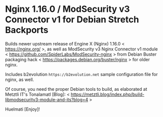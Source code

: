 Nginx 1.16.0 / ModSecurity v3 Connector v1 for Debian Stretch Backports
=======================================================================

 Builds newer upstream release of Engine X (Nginx) 1.16.0 < https://nginx.org/ >, as well as
 ModSecurity v3 Nginx Connector v1 module < https://github.com/SpiderLabs/ModSecurity-nginx >
 from Debian Buster packaging hack < https://packages.debian.org/buster/nginx > for older nginx.
 
 Includes b2evolution `https://b2evolution.net` sample configuration file for nginx, as well. 

 Of course, you need the proper Debian tools to build, as elaborated at Metztli IT's Tonalamatl
 [Blog]: < https://metztli.blog/index.php/build-libmodsecurity3-module-and-its?blog=4 >
 


 Huelmati [Enjoy]!
